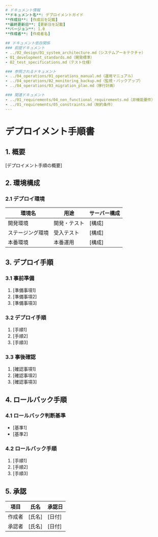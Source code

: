 ```yaml
---
# ドキュメント情報
**ドキュメント名**: デプロイメントガイド
**作成日**: [作成日を記載]
**最終更新日**: [更新日を記載]
**バージョン**: 1.0
**作成者**: [作成者名]

## ドキュメント依存関係
### 前提ドキュメント
- ../02_design/01_system_architecture.md（システムアーキテクチャ）
- 01_development_standards.md（開発標準）
- 02_test_specifications.md（テスト仕様）

### 参照されるドキュメント
- ../04_operations/01_operations_manual.md（運用マニュアル）
- ../04_operations/02_monitoring_backup.md（監視・バックアップ）
- ../04_operations/03_migration_plan.md（移行計画）

### 関連ドキュメント
- ../01_requirements/04_non_functional_requirements.md（非機能要件）
- ../01_requirements/05_constraints.md（制約条件）
---
```


# デプロイメント手順書

## 1. 概要
[デプロイメント手順の概要]

## 2. 環境構成
### 2.1 デプロイ環境
| 環境名 | 用途 | サーバー構成 |
|--------|------|-------------|
| 開発環境 | 開発・テスト | [構成] |
| ステージング環境 | 受入テスト | [構成] |
| 本番環境 | 本番運用 | [構成] |

## 3. デプロイ手順
### 3.1 事前準備
1. [準備事項1]
2. [準備事項2]
3. [準備事項3]

### 3.2 デプロイ手順
1. [手順1]
2. [手順2]
3. [手順3]

### 3.3 事後確認
1. [確認事項1]
2. [確認事項2]
3. [確認事項3]

## 4. ロールバック手順
### 4.1 ロールバック判断基準
- [基準1]
- [基準2]

### 4.2 ロールバック手順
1. [手順1]
2. [手順2]
3. [手順3]

## 5. 承認
| 項目 | 氏名 | 承認日 |
|------|------|--------|
| 作成者 | [氏名] | [日付] |
| 承認者 | [氏名] | [日付] | 
